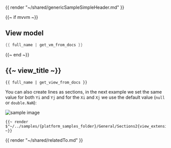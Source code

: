 {{ render "~/shared/genericSampleSimpleHeader.md" }}

{{~ if mvvm ~}}
## View model

```csharp
{{ full_name | get_vm_from_docs }}
```
{{~ end ~}}

## {{~ view_title ~}}

```
{{ full_name | get_view_from_docs }}
```

You can also create lines as sections, in the next example we set the same value for both
`Yi` and `Yj` and for the `Xi` and `Xj` we use the default value (`null` or `double.NaN`):

<div class="text-center sample-img">
    <img src="https://raw.githubusercontent.com/beto-rodriguez/LiveCharts2/dev/docs/{{ unique_name }}/result2.png" alt="sample image" />
</div>

```
{{~ render  $"~/../samples/{platform_samples_folder}/General/Sections2{view_extension}"  ~}}
```

{{ render "~/shared/relatedTo.md" }}